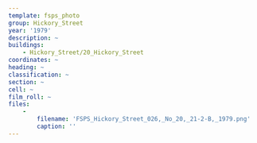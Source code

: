 ```yaml
---
template: fsps_photo
group: Hickory_Street
year: '1979'
description: ~
buildings:
    - Hickory_Street/20_Hickory_Street
coordinates: ~
heading: ~
classification: ~
section: ~
cell: ~
film_roll: ~
files:
    -
        filename: 'FSPS_Hickory_Street_026,_No_20,_21-2-B,_1979.png'
        caption: ''
---
```

